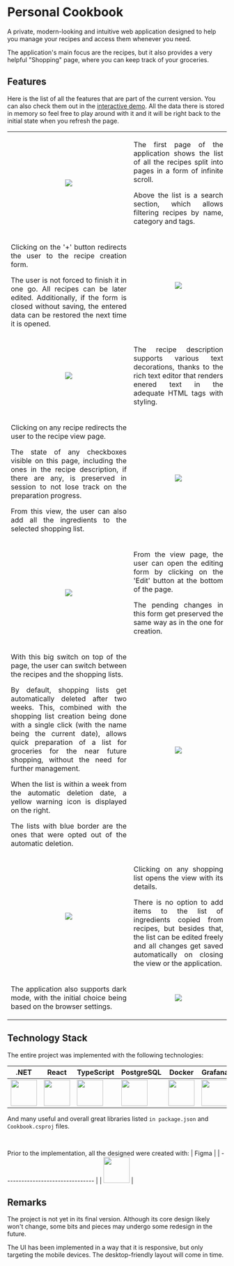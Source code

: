 # Personal Cookbook

A private, modern-looking and intuitive web application designed to help you manage your recipes and access them whenever you need.

The application's main focus are the recipes, but it also provides a very helpful "Shopping" page, where you can keep track of your groceries.

## Features

Here is the list of all the features that are part of the current version. You can also check them out in the [interactive demo](https://tgrochowski87.github.io/cookbook/#/recipes). All the data there is stored in memory so feel free to play around with it and it will be right back to the initial state when you refresh the page.

<table>

<tr>
<td align="center">
<img width="441" height="1">
<img src="./readme-assets/image.png">
</td>
<td align="center">
<img width="441" height="1">
<p align="justify">The first page of the application shows the list of all the recipes split into pages in a form of infinite scroll.</p>

<p align="justify">Above the list is a search section, which allows filtering recipes by name, category and tags.</p>
</td>
</tr>

<tr>
<td align="center">
<img width="441" height="1">
<p align="justify">Clicking on the '+' button redirects the user to the recipe creation form.</p>

<p align="justify">The user is not forced to finish it in one go. All recipes can be later edited. Additionally, if the form is closed without saving, the entered data can be restored the next time it is opened.</p>
</td>
<td align="center">
<img width="441" height="1">
<img src="./readme-assets/image-5.png">
</td>
</tr>

<tr>
<td align="center">
<img width="441" height="1">
<img src="./readme-assets/image-4.png">
</td>
<td align="center">
<img width="441" height="1">
<p align="justify">The recipe description supports various text decorations, thanks to the rich text editor that renders enered text in the adequate HTML tags with styling.</p>
</td>
</tr>

<tr>
<td align="center">
<img width="441" height="1">
<p align="justify">Clicking on any recipe redirects the user to the recipe view page.</p>

<p align="justify">The state of any checkboxes visible on this page, including the ones in the recipe description, if there are any, is preserved in session to not lose track on the preparation progress.</p>

<p align="justify">From this view, the user can also add all the ingredients to the selected shopping list.</p>
</td>
<td align="center">
<img width="441" height="1">
<img src="./readme-assets/image-7.png">
</td>
</tr>

<tr>
<td align="center">
<img width="441" height="1">
<img src="./readme-assets/image-8.png">
</td>
<td align="center">
<img width="441" height="1">
<p align="justify">From the view page, the user can open the editing form by clicking on the 'Edit' button at the bottom of the page.</p>

<p align="justify">The pending changes in this form get preserved the same way as in the one for creation.</p>
</td>
</tr>

<tr>
<td align="center">
<img width="441" height="1">
<p align="justify">With this big switch on top of the page, the user can switch between the recipes and the shopping lists.</p>

<p align="justify">By default, shopping lists get automatically deleted after two weeks. This, combined with the shopping list creation being done with a single click (with the name being the current date), allows quick preparation of a list for groceries for the near future shopping, without the need for further management.</p>

<p align="justify">When the list is within a week from the automatic deletion date, a yellow warning icon is displayed on the right.</p>

<p align="justify">The lists with blue border are the ones that were opted out of the automatic deletion.</p>
</td>
<td align="center">
<img width="441" height="1">
<img src="./readme-assets/image-9.png">
</td>
</tr>

<tr>
<td align="center">
<img width="441" height="1">
<img src="./readme-assets/image-12.png">
</td>
<td align="center">
<img width="441" height="1">
<p align="justify">Clicking on any shopping list opens the view with its details.</p>

<p align="justify">There is no option to add items to the list of ingredients copied from recipes, but besides that, the list can be edited freely and all changes get saved automatically on closing the view or the application.</p>
</td>
</tr>

<tr>
<td align="center">
<img width="441" height="1">
<p align="justify">The application also supports dark mode, with the initial choice being based on the browser settings.</p>
</td>
<td align="center">
<img width="441" height="1">
<img src="./readme-assets/image-13.png">
</td>
</tr>

</table>

## Technology Stack

The entire project was implemented with the following technologies:

| .NET                                                | React                                              | TypeScript                                         | PostgreSQL                                         | Docker                                              | Grafana                                             |
| --------------------------------------------------- | -------------------------------------------------- | -------------------------------------------------- | -------------------------------------------------- | --------------------------------------------------- | --------------------------------------------------- |
| <img src="./readme-assets/image-15.png" width="60"> | <img src="./readme-assets/image-1.png" width="60"> | <img src="./readme-assets/image-2.png" width="60"> | <img src="./readme-assets/image-3.png" width="60"> | <img src="./readme-assets/image-10.png" width="60"> | <img src="./readme-assets/image-11.png" width="60"> |

And many useful and overall great libraries listed `in package.json` and `Cookbook.csproj` files.

<br>

Prior to the implementation, all the designed were created with:
| Figma |
| -------------------------------- |
| <img src="./readme-assets/image-14.png" width="60"> |

## Remarks

The project is not yet in its final version. Although its core design likely won't change, some bits and pieces may undergo some redesign in the future.

The UI has been implemented in a way that it is responsive, but only targeting the mobile devices. The desktop-friendly layout will come in time.
